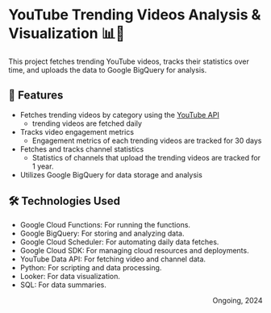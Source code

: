 # YouTube Trending Videos Analysis & Visualization 📊🎥

This project fetches trending YouTube videos, tracks their statistics over time, and uploads the data to Google BigQuery for analysis.

## 🌟 Features
- Fetches trending videos by category using the [YouTube API](https://developers.google.com/youtube/v3/docs)
    - trending videos are fetched daily 
- Tracks video engagement metrics 
    - Engagement metrics of each trending videos are tracked for 30 days
- Fetches and tracks channel statistics
    - Statistics of channels that upload the trending videos are tracked for 1 year. 
- Utilizes Google BigQuery for data storage and analysis


## 🛠 Technologies Used
- Google Cloud Functions: For running the functions.
- Google BigQuery: For storing and analyzing data.
- Google Cloud Scheduler: For automating daily data fetches.
- Google Cloud SDK: For managing cloud resources and deployments.
- YouTube Data API: For fetching video and channel data.
- Python: For scripting and data processing.
- Looker: For data visualization.
- SQL: For data summaries.



<div align="right">Ongoing, 2024</div>

